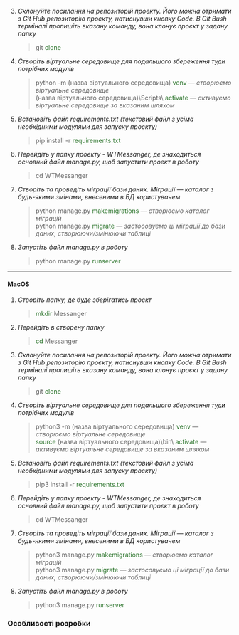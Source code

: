 3. *Склонуйте посилання на репозиторій проєкту. Його можна отримати з Git Hub репозиторію проєкту, натиснувши кнопку Code. В Git Bush терміналі пропишіть вказану команду, вона клонує проєкт у задану папку*  
   > git <span style="color: rgb(40, 114, 40)">clone</span> <url>

4. *Створіть віртуальне середовище для подальшого збереження туди потрібних модулів*  
   > python -m (назва віртуального середовища) <span style="color: rgb(40, 114, 40)">venv</span> — *створюємо віртуальне середовище*  
   > (назва віртуального середовища)\Scripts\ <span style="color: rgb(40, 114, 40)">activate</span> — *активуємо віртуальне середовище за вказаним шляхом*

5. *Встановіть файл requirements.txt (текстовий файл з усіма необхідними модулями для запуску проєкту)*  
   > pip install -r <span style="color: rgb(40, 114, 40)">requirements.txt</span>

6. *Перейдіть у папку проєкту - WTMessanger, де знаходиться основний файл manage.py, щоб запустити проєкт в роботу*  
   > cd WTMessanger

7. *Створіть та проведіть міграції бази даних. Міграції — каталог з будь-якими змінами, внесеними в БД користувачем*  
   > python manage.py <span style="color: rgb(40, 114, 40)">makemigrations</span> — *створюємо каталог міграцій*  
   > python manage.py <span style="color: rgb(40, 114, 40)">migrate</span> — *застосовуємо ці міграції до бази даних, створюючи/змінюючи таблиці*

8. *Запустіть файл manage.py в роботу*  
   > python manage.py <span style="color: rgb(40, 114, 40)">runserver</span>

---

#### MacOS
1. *Створіть папку, де буде зберігатись проєкт*  
   > <span style="color: rgb(40, 114, 40);">mkdir</span> Messanger

2. *Перейдіть в створену папку*  
   > <span style="color: rgb(40, 114, 40);">cd</span> Messanger

3. *Склонуйте посилання на репозиторій проєкту. Його можна отримати з Git Hub репозиторію проєкту, натиснувши кнопку Code. В Git Bush терміналі пропишіть вказану команду, вона клонує проєкт у задану папку*  
   > git <span style="color: rgb(40, 114, 40)">clone</span> <url>

4. *Створіть віртуальне середовище для подальшого збереження туди потрібних модулів*  
   > python3 -m (назва віртуального середовища) <span style="color: rgb(40, 114, 40)">venv</span> — *створюємо віртуальне середовище*  
   > <span style="color: rgb(40, 114, 40)">source</span> (назва віртуального середовища)\bin\ <span style="color: rgb(40, 114, 40)">activate</span> — *активуємо віртуальне середовище за вказаним шляхом*

5. *Встановіть файл requirements.txt (текстовий файл з усіма необхідними модулями для запуску проєкту)*  
   > pip3 install -r <span style="color: rgb(40, 114, 40)">requirements.txt</span>

6. *Перейдіть у папку проєкту - WTMessanger, де знаходиться основний файл manage.py, щоб запустити проєкт в роботу*  
   > cd WTMessanger

7. *Створіть та проведіть міграції бази даних. Міграції — каталог з будь-якими змінами, внесеними в БД користувачем*  
   > python3 manage.py <span style="color: rgb(40, 114, 40)">makemigrations</span> — *створюємо каталог міграцій*  
   > python3 manage.py <span style="color: rgb(40, 114, 40)">migrate</span> — *застосовуємо ці міграції до бази даних, створюючи/змінюючи таблиці*

8. *Запустіть файл manage.py в роботу*  
   > python3 manage.py <span style="color: rgb(40, 114, 40)">runserver</span>


### Особливості розробки